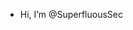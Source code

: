 - Hi, I’m @SuperfluousSec

<!---
SuperfluousSec/SuperfluousSec is a ✨ special ✨ repository because its `README.md` (this file) appears on your GitHub profile.
You can click the Preview link to take a look at your changes.
--->
